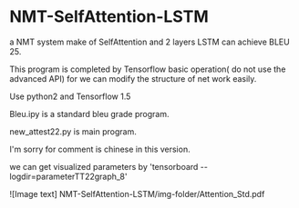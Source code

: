 # NMT-SelfAttention-LSTM

a NMT system make of SelfAttention and 2 layers LSTM can achieve BLEU 25.

This program is completed by Tensorflow basic operation( do not use the advanced API) for we can modify the structure of net work easily.

Use python2 and Tensorflow 1.5 

Bleu.ipy is a standard bleu grade program.

new_attest22.py is main program.

I'm sorry for comment is chinese in this version.

we can get visualized parameters by 'tensorboard --logdir=parameterTT22graph_8' 

![Image text]
NMT-SelfAttention-LSTM/img-folder/Attention_Std.pdf 

